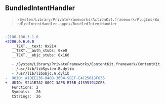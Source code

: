 ## BundledIntentHandler

> `/System/Library/PrivateFrameworks/ActionKit.framework/PlugIns/BundledIntentHandler.appex/BundledIntentHandler`

```diff

-2106.100.3.1.0
+2206.0.6.0.0
   __TEXT.__text: 0x214
   __TEXT.__auth_stubs: 0xe0
   __TEXT.__objc_stubs: 0x160

   - /System/Library/PrivateFrameworks/ContentKit.framework/ContentKit
   - /usr/lib/libSystem.B.dylib
   - /usr/lib/libobjc.A.dylib
-  UUID: A1DEE236-B408-36D4-9BEF-E4C25618F636
+  UUID: 9241B7A2-00CC-3AF8-B75B-413951942CF3
   Functions: 2
   Symbols:   26
   CStrings:  26

```
